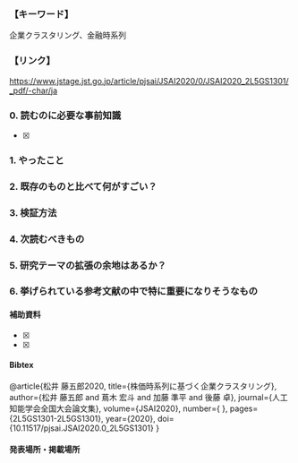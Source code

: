 ### 【キーワード】
企業クラスタリング、金融時系列

### 【リンク】
https://www.jstage.jst.go.jp/article/pjsai/JSAI2020/0/JSAI2020_2L5GS1301/_pdf/-char/ja

### 0. 読むのに必要な事前知識
- [x] 



### 1. やったこと


### 2. 既存のものと比べて何がすごい？


### 3. 検証方法


### 4. 次読むべきもの


### 5. 研究テーマの拡張の余地はあるか？


### 6. 挙げられている参考文献の中で特に重要になりそうなもの


#### 補助資料
- [x] 
- [x] 

#### Bibtex
@article{松井 藤五郎2020,
  title={株価時系列に基づく企業クラスタリング},
  author={松井 藤五郎 and 蔦木 宏斗 and 加藤 準平 and 後藤 卓},
  journal={人工知能学会全国大会論文集},
  volume={JSAI2020},
  number={ },
  pages={2L5GS1301-2L5GS1301},
  year={2020},
  doi={10.11517/pjsai.JSAI2020.0_2L5GS1301}
}

#### 発表場所・掲載場所
